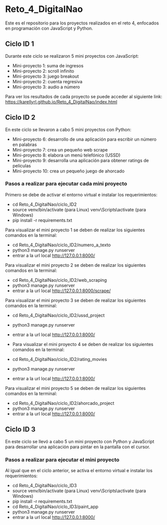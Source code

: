 # Reto_4_DigitalNao
Este es el repositorio para los proyectos realizados en el reto 4, enfocados en programación con JavaScript y Python. 

## Ciclo ID 1
Durante este ciclo se realizaron 5 mini proyectos con JavaScript:

* Mini-proyecto 1: suma de ingresos
* Mini-proyecto 2: scroll infinito
* Mini-proyecto 3: juego breakout
* Mini-proyecto 2: cuenta regresiva
* Mini-proyecto 3: audio a número

Para ver los resultados de cada proyecto se puede acceder al siguiente link:
https://karellyrl.github.io/Reto_4_DigitalNao/index.html

## Ciclo ID 2
En este ciclo se llevaron a cabo 5 mini proyectos con Python:

* Mini-proyecto 6: desarrollo de una aplicación para escribir un número en palabras
* Mini-proyecto 7: crea un pequeño web scrape
* Mini-proyecto 8: elabora un menú telefónico (USSD)
* Mini-proyecto 9: desarrolla una aplicación para obtener ratings de películas
* Mini-proyecto 10: crea un pequeño juego de ahorcado

### Pasos a realizar para ejecutar cada mini proyecto
Primero se debe de activar el entorno virtual e instalar los requerimientos: 
* cd Reto_4_DigitalNao/ciclo_ID2
* source venv/bin/activate (para Linux) venv\Scripts\activate (para Windows)
* pip install -r requirements.txt

Para visualizar el mini proyecto 1 se deben de realizar los siguientes comandos en la terminal:
* cd Reto_4_DigitalNao/ciclo_ID2/numero_a_texto
* python3 manage.py runserver
* entrar a la url local http://127.0.0.1:8000/

Para visualizar el mini proyecto 2 se deben de realizar los siguientes comandos en la terminal:
* cd Reto_4_DigitalNao/ciclo_ID2/web_scraping
* python3 manage.py runserver
* entrar a la url local http://127.0.0.1:8000/scrape/

Para visualizar el mini proyecto 3 se deben de realizar los siguientes comandos en la terminal:
* cd Reto_4_DigitalNao/ciclo_ID2/ussd_project
* python3 manage.py runserver
* entrar a la url local http://127.0.0.1:8000/

* Para visualizar el mini proyecto 4 se deben de realizar los siguientes comandos en la terminal:
* cd Reto_4_DigitalNao/ciclo_ID2/rating_movies
* python3 manage.py runserver
* entrar a la url local http://127.0.0.1:8000/
  
Para visualizar el mini proyecto 5 se deben de realizar los siguientes comandos en la terminal:
* cd Reto_4_DigitalNao/ciclo_ID2/ahorcado_project
* python3 manage.py runserver
* entrar a la url local http://127.0.0.1:8000/

## Ciclo ID 3
En este ciclo se llevó a cabo 5 un mini proyecto con Python y JavaScript para desarrollar una aplicación 
para pintar en la pantalla con el cursor.


### Pasos a realizar para ejecutar el mini proyecto
Al igual que en el ciclo anterior, se activa el entorno virtual e instalar los requerimientos: 
* cd Reto_4_DigitalNao/ciclo_ID3
* source venv/bin/activate (para Linux) venv\Scripts\activate (para Windows)
* pip install -r requirements.txt
* cd Reto_4_DigitalNao/ciclo_ID3/paint_app
* python3 manage.py runserver
* entrar a la url local http://127.0.0.1:8000/
